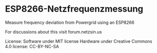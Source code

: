 # ESP8266-Netzfrequenzmessung
Measure frequency deviation from Powergrid using an ESP8266

For discussions about this visit forum.netzsin.us

License:
Software under MIT license
Hardware under Creative Commons 4.0 license: CC-BY-NC-SA

